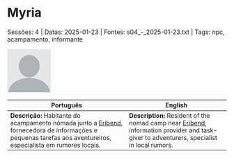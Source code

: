 
# Myria

Sessões: 4 | Datas: 2025-01-23 | Fontes: s04_-_2025-01-23.txt | Tags: npc, acampamento, informante

![Myria](docs/dm/-/npc/blank.png)

| Português | English |
|-----------|---------|
| **Descrição:** Habitante do acampamento nómada junto a [Eribend](eribend.md), fornecedora de informações e pequenas tarefas aos aventureiros, especialista em rumores locais. | **Description:** Resident of the nomad camp near [Eribend](eribend.md), information provider and task-giver to adventurers, specialist in local rumors. |

